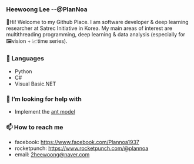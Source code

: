 ### Heewoong Lee --@PlanNoa

👋Hi! Welcome to my Github Place. I am software developer & deep learning researcher at Satrec Initiative in Korea. My main areas of interest are multithreading programming, deep learning & data analysis (especially for 🖼️vision + 📈time series).


### 🔭 Languages
- Python
- C#
- Visual Basic.NET

### 🤔 I’m looking for help with
- Implement the [ant model](https://github.com/PlanNoa/Ant)

### 📫 How to reach me
- facebook: https://www.facebook.com/Plannoa1937
- rocketpunch: https://www.rocketpunch.com/@plannoa
- email: 2heewoong@naver.com

<!--
**PlanNoa/PlanNoa** is a ✨ _special_ ✨ repository because its `README.md` (this file) appears on your GitHub profile.

Here are some ideas to get you started:

- 🔭 I’m currently working on ...
- 🌱 I’m currently learning ...
- 👯 I’m looking to collaborate on ...
- 🤔 I’m looking for help with ...
- 💬 Ask me about ...
- 📫 How to reach me: ...
- 😄 Pronouns: ...
- ⚡ Fun fact: ...
-->
